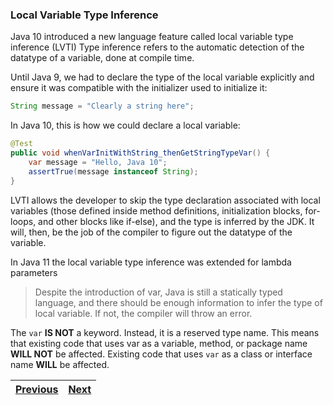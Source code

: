 ### Local Variable Type Inference

Java 10 introduced a new language feature called local variable type inference (LVTI)
Type inference refers to the automatic detection of the datatype of a variable, done at compile time. 

Until Java 9, we had to declare the type of the local variable explicitly and ensure it was compatible 
with the initializer used to initialize it:
```java
String message = "Clearly a string here";
```

In Java 10, this is how we could declare a local variable:
```java
@Test
public void whenVarInitWithString_thenGetStringTypeVar() {
    var message = "Hello, Java 10";
    assertTrue(message instanceof String);
}
```

LVTI allows the developer to skip the type declaration associated with local variables (those defined inside method 
definitions, initialization blocks, for-loops, and other blocks like if-else), and the type is inferred by the JDK. 
It will, then, be the job of the compiler to figure out the datatype of the variable.

In Java 11 the local variable type inference was extended for lambda parameters

> Despite the introduction of var, Java is still a statically typed language, and there should be enough 
> information to infer the type of local variable. If not, the compiler will throw an error. 

The `var` __IS NOT__ a keyword. Instead, it is a reserved type name. This means that existing code that uses var as a 
variable, method, or package name __WILL NOT__ be affected. 
Existing code that uses `var` as a class or interface name __WILL__ be affected. 

| [Previous](../migration_to_a_modular_application/use_jdeps_to_determine_dependencies_and_identify_way_to_address_the_cyclic_dependencies.md) | [Next](use_local_variable_type_inference.md) |
| :--------- | ----------: | 